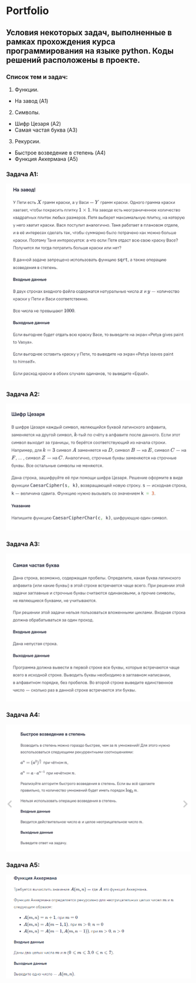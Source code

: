 # Portfolio
## Условия некоторых задач, выполненные в рамках прохождения курса программирования на языке python. Коды решений расположены в проекте.
### Список тем и задач:
1. Функции. 
- На завод (A1)
2. Символы. 
- Шифр Цезаря (A2)
- Самая частая буква (A3)
3. Рекурсии. 
- Быстрое возведение в степень (A4)
- Функция Аккермана (A5)
### Задача A1:
![Задача A1](https://github.com/RadaL0/Portfolio/blob/main/%D0%9D%D0%B0%20%D0%B7%D0%B0%D0%B2%D0%BE%D0%B4%20(%D0%B7%D0%B0%D0%B4%D0%B0%D1%87%D0%B0).jpg)
### Задача A2:
![Задача A2](https://github.com/RadaL0/Portfolio/blob/main/%D0%A8%D0%B8%D1%84%D1%80%20%D0%A6%D0%B5%D0%B7%D0%B0%D1%80%D1%8F%20(%D0%B7%D0%B0%D0%B4%D0%B0%D1%87%D0%B0).jpg)
### Задача A3:
![Задача A3](https://github.com/RadaL0/Portfolio/blob/main/%D0%A1%D0%B0%D0%BC%D0%B0%D1%8F%20%D1%87%D0%B0%D1%81%D1%82%D0%B0%D1%8F%20%D0%B1%D1%83%D0%BA%D0%B2%D0%B0%20(%D0%B7%D0%B0%D0%B4%D0%B0%D1%87%D0%B0).jpg)
### Задача A4:
![Задача A4](https://github.com/RadaL0/Portfolio/blob/main/%D0%91%D1%8B%D1%81%D1%82%D1%80%D0%BE%D0%B5%20%D0%B2%D0%BE%D0%B7%D0%B2%D0%B5%D0%B4%D0%B5%D0%BD%D0%B8%D0%B5%20%D0%B2%20%D1%81%D1%82%D0%B5%D0%BF%D0%B5%D0%BD%D1%8C%20(%D0%B7%D0%B0%D0%B4%D0%B0%D1%87%D0%B0).jpg)
### Задача A5:
![Задача A5](https://github.com/RadaL0/Portfolio/blob/main/%D0%A4%D1%83%D0%BD%D0%BA%D1%86%D0%B8%D1%8F%20%D0%90%D0%BA%D0%BA%D0%B5%D1%80%D0%BC%D0%B0%D0%BD%D0%B0%20(%D0%B7%D0%B0%D0%B4%D0%B0%D1%87%D0%B0).PNG)
